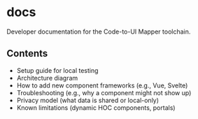 # docs

Developer documentation for the Code-to-UI Mapper toolchain.

## Contents

- Setup guide for local testing
- Architecture diagram
- How to add new component frameworks (e.g., Vue, Svelte)
- Troubleshooting (e.g., why a component might not show up)
- Privacy model (what data is shared or local-only)
- Known limitations (dynamic HOC components, portals)

